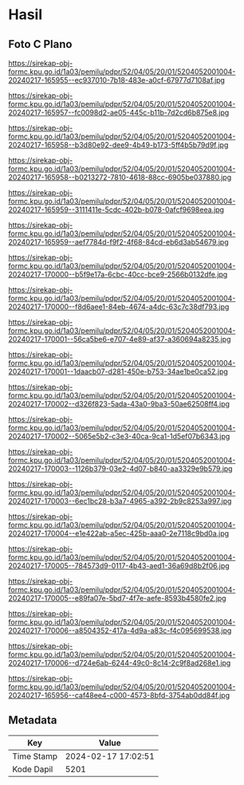 # Hasil

## Foto C Plano

https://sirekap-obj-formc.kpu.go.id/1a03/pemilu/pdpr/52/04/05/20/01/5204052001004-20240217-165955--ec937010-7b18-483e-a0cf-67977d7108af.jpg

https://sirekap-obj-formc.kpu.go.id/1a03/pemilu/pdpr/52/04/05/20/01/5204052001004-20240217-165957--fc0098d2-ae05-445c-b11b-7d2cd6b875e8.jpg

https://sirekap-obj-formc.kpu.go.id/1a03/pemilu/pdpr/52/04/05/20/01/5204052001004-20240217-165958--b3d80e92-dee9-4b49-b173-5ff4b5b79d9f.jpg

https://sirekap-obj-formc.kpu.go.id/1a03/pemilu/pdpr/52/04/05/20/01/5204052001004-20240217-165958--b0213272-7810-4618-88cc-6905be037880.jpg

https://sirekap-obj-formc.kpu.go.id/1a03/pemilu/pdpr/52/04/05/20/01/5204052001004-20240217-165959--3111411e-5cdc-402b-b078-0afcf9698eea.jpg

https://sirekap-obj-formc.kpu.go.id/1a03/pemilu/pdpr/52/04/05/20/01/5204052001004-20240217-165959--aef7784d-f9f2-4f68-84cd-eb6d3ab54679.jpg

https://sirekap-obj-formc.kpu.go.id/1a03/pemilu/pdpr/52/04/05/20/01/5204052001004-20240217-170000--b5f9e17a-6cbc-40cc-bce9-2566b0132dfe.jpg

https://sirekap-obj-formc.kpu.go.id/1a03/pemilu/pdpr/52/04/05/20/01/5204052001004-20240217-170000--f8d6aee1-84eb-4674-a4dc-63c7c38df793.jpg

https://sirekap-obj-formc.kpu.go.id/1a03/pemilu/pdpr/52/04/05/20/01/5204052001004-20240217-170001--56ca5be6-e707-4e89-af37-a360694a8235.jpg

https://sirekap-obj-formc.kpu.go.id/1a03/pemilu/pdpr/52/04/05/20/01/5204052001004-20240217-170001--1daacb07-d281-450e-b753-34ae1be0ca52.jpg

https://sirekap-obj-formc.kpu.go.id/1a03/pemilu/pdpr/52/04/05/20/01/5204052001004-20240217-170002--d326f823-5ada-43a0-9ba3-50ae62508ff4.jpg

https://sirekap-obj-formc.kpu.go.id/1a03/pemilu/pdpr/52/04/05/20/01/5204052001004-20240217-170002--5065e5b2-c3e3-40ca-9ca1-1d5ef07b6343.jpg

https://sirekap-obj-formc.kpu.go.id/1a03/pemilu/pdpr/52/04/05/20/01/5204052001004-20240217-170003--1126b379-03e2-4d07-b840-aa3329e9b579.jpg

https://sirekap-obj-formc.kpu.go.id/1a03/pemilu/pdpr/52/04/05/20/01/5204052001004-20240217-170003--6ec1bc28-b3a7-4965-a392-2b9c8253a997.jpg

https://sirekap-obj-formc.kpu.go.id/1a03/pemilu/pdpr/52/04/05/20/01/5204052001004-20240217-170004--e1e422ab-a5ec-425b-aaa0-2e7118c9bd0a.jpg

https://sirekap-obj-formc.kpu.go.id/1a03/pemilu/pdpr/52/04/05/20/01/5204052001004-20240217-170005--784573d9-0117-4b43-aed1-36a69d8b2f06.jpg

https://sirekap-obj-formc.kpu.go.id/1a03/pemilu/pdpr/52/04/05/20/01/5204052001004-20240217-170005--e89fa07e-5bd7-4f7e-aefe-8593b4580fe2.jpg

https://sirekap-obj-formc.kpu.go.id/1a03/pemilu/pdpr/52/04/05/20/01/5204052001004-20240217-170006--a8504352-417a-4d9a-a83c-f4c095699538.jpg

https://sirekap-obj-formc.kpu.go.id/1a03/pemilu/pdpr/52/04/05/20/01/5204052001004-20240217-170006--d724e6ab-6244-49c0-8c14-2c9f8ad268e1.jpg

https://sirekap-obj-formc.kpu.go.id/1a03/pemilu/pdpr/52/04/05/20/01/5204052001004-20240217-165956--caf48ee4-c000-4573-8bfd-3754ab0dd84f.jpg


## Metadata

| Key        | Value               |
| ---------- | ------------------- |
| Time Stamp | 2024-02-17 17:02:51 |
| Kode Dapil | 5201                |



